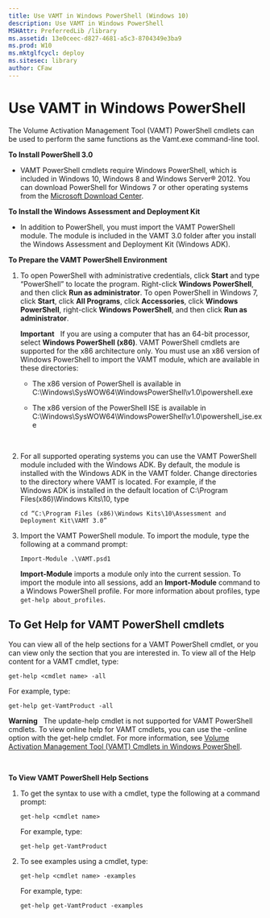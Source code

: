 ```yaml
---
title: Use VAMT in Windows PowerShell (Windows 10)
description: Use VAMT in Windows PowerShell
MSHAttr: PreferredLib /library
ms.assetid: 13e0ceec-d827-4681-a5c3-8704349e3ba9
ms.prod: W10
ms.mktglfcycl: deploy
ms.sitesec: library
author: CFaw
---
```


# Use VAMT in Windows PowerShell


The Volume Activation Management Tool (VAMT) PowerShell cmdlets can be used to perform the same functions as the Vamt.exe command-line tool.

**To Install PowerShell 3.0**

-   VAMT PowerShell cmdlets require Windows PowerShell, which is included in Windows 10, Windows 8 and Windows Server® 2012. You can download PowerShell for Windows 7 or other operating systems from the [Microsoft Download Center](http://go.microsoft.com/fwlink/p/?LinkId=218356).

**To Install the Windows Assessment and Deployment Kit**

-   In addition to PowerShell, you must import the VAMT PowerShell module. The module is included in the VAMT 3.0 folder after you install the Windows Assessment and Deployment Kit (Windows ADK).

**To Prepare the VAMT PowerShell Environment**

1.  To open PowerShell with administrative credentials, click **Start** and type “PowerShell” to locate the program. Right-click **Windows PowerShell**, and then click **Run as administrator**. To open PowerShell in Windows 7, click **Start**, click **All Programs**, click **Accessories**, click **Windows PowerShell**, right-click **Windows PowerShell**, and then click **Run as administrator**.

    **Important**  
    If you are using a computer that has an 64-bit processor, select **Windows PowerShell (x86)**. VAMT PowerShell cmdlets are supported for the x86 architecture only. You must use an x86 version of Windows PowerShell to import the VAMT module, which are available in these directories:

    -   The x86 version of PowerShell is available in C:\\Windows\\SysWOW64\\WindowsPowerShell\\v1.0\\powershell.exe

    -   The x86 version of the PowerShell ISE is available in C:\\Windows\\SysWOW64\\WindowsPowerShell\\v1.0\\powershell\_ise.exe

     

2.  For all supported operating systems you can use the VAMT PowerShell module included with the Windows ADK. By default, the module is installed with the Windows ADK in the VAMT folder. Change directories to the directory where VAMT is located. For example, if the Windows ADK is installed in the default location of C:\\Program Files(x86)\\Windows Kits\\10, type

    ``` syntax
    cd “C:\Program Files (x86)\Windows Kits\10\Assessment and Deployment Kit\VAMT 3.0”
    ```

3.  Import the VAMT PowerShell module. To import the module, type the following at a command prompt:

    ``` syntax
    Import-Module .\VAMT.psd1
    ```

    **Import-Module** imports a module only into the current session. To import the module into all sessions, add an **Import-Module** command to a Windows PowerShell profile. For more information about profiles, type `get-help about_profiles`.

## To Get Help for VAMT PowerShell cmdlets


You can view all of the help sections for a VAMT PowerShell cmdlet, or you can view only the section that you are interested in. To view all of the Help content for a VAMT cmdlet, type:

``` syntax
get-help <cmdlet name> -all
```

For example, type:

``` syntax
get-help get-VamtProduct -all
```

**Warning**  
The update-help cmdlet is not supported for VAMT PowerShell cmdlets. To view online help for VAMT cmdlets, you can use the -online option with the get-help cmdlet. For more information, see [Volume Activation Management Tool (VAMT) Cmdlets in Windows PowerShell](http://go.microsoft.com/fwlink/p/?LinkId=242278).

 

**To View VAMT PowerShell Help Sections**

1.  To get the syntax to use with a cmdlet, type the following at a command prompt:

    ``` syntax
    get-help <cmdlet name>
    ```

    For example, type:

    ``` syntax
    get-help get-VamtProduct 
    ```

2.  To see examples using a cmdlet, type:

    ``` syntax
    get-help <cmdlet name> -examples
    ```

    For example, type:

    ``` syntax
    get-help get-VamtProduct -examples
    ```

 

 





